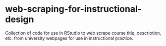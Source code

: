 # web-scraping-for-instructional-design
Collection of code for use in RStudio to web scrape course title, description, etc. from university webpages for use in instructional practice.
